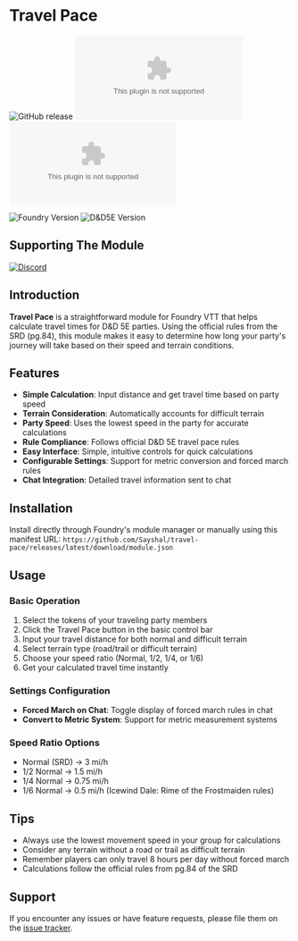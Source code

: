 # Travel Pace

![GitHub release](https://img.shields.io/github/v/release/Sayshal/travel-pace?style=for-the-badge)
![GitHub Downloads (specific asset, all releases)](https://img.shields.io/github/downloads/Sayshal/travel-pace/module.zip?style=for-the-badge&logo=foundryvirtualtabletop&logoColor=white&logoSize=auto&label=Downloads%20(Total)&color=ff144f)
![GitHub Downloads (specific asset, latest release)](https://img.shields.io/github/downloads/Sayshal/travel-pace/latest/module.zip?sort=date&style=for-the-badge&logo=foundryvirtualtabletop&logoColor=white&logoSize=auto&label=Downloads%20(Latest)&color=ff144f)

![Foundry Version](https://img.shields.io/endpoint?url=https%3A%2F%2Ffoundryshields.com%2Fversion%3Fstyle%3Dfor-the-badge%26url%3Dhttps%3A%2F%2Fgithub.com%2FSayshal%2Ftravel-pace%2Freleases%2Flatest%2Fdownload%2Fmodule.json)
![D&D5E Version](https://img.shields.io/endpoint?url=https%3A%2F%2Ffoundryshields.com%2Fsystem%3FnameType%3Dfoundry%26showVersion%3D1%26style%3Dfor-the-badge%26url%3Dhttps%3A%2F%2Fgithub.com%2FSayshal%2Ftravel-pace%2Freleases%2Flatest%2Fdownload%2Fmodule.json)

## Supporting The Module

[![Discord](https://dcbadge.limes.pink/api/server/PzzUwU9gdz)](https://discord.gg/PzzUwU9gdz)

## Introduction

**Travel Pace** is a straightforward module for Foundry VTT that helps calculate travel times for D&D 5E parties. Using the official rules from the SRD (pg.84), this module makes
it easy to determine how long your party's journey will take based on their speed and terrain conditions.

## Features

- **Simple Calculation**: Input distance and get travel time based on party speed
- **Terrain Consideration**: Automatically accounts for difficult terrain
- **Party Speed**: Uses the lowest speed in the party for accurate calculations
- **Rule Compliance**: Follows official D&D 5E travel pace rules
- **Easy Interface**: Simple, intuitive controls for quick calculations
- **Configurable Settings**: Support for metric conversion and forced march rules
- **Chat Integration**: Detailed travel information sent to chat

## Installation

Install directly through Foundry's module manager or manually using this manifest URL:
`https://github.com/Sayshal/travel-pace/releases/latest/download/module.json`

## Usage

### Basic Operation

1. Select the tokens of your traveling party members
2. Click the Travel Pace button in the basic control bar
3. Input your travel distance for both normal and difficult terrain
4. Select terrain type (road/trail or difficult terrain)
5. Choose your speed ratio (Normal, 1/2, 1/4, or 1/6)
6. Get your calculated travel time instantly

### Settings Configuration

- **Forced March on Chat**: Toggle display of forced march rules in chat
- **Convert to Metric System**: Support for metric measurement systems

### Speed Ratio Options

- Normal (SRD) → 3 mi/h
- 1/2 Normal → 1.5 mi/h
- 1/4 Normal → 0.75 mi/h
- 1/6 Normal → 0.5 mi/h (Icewind Dale: Rime of the Frostmaiden rules)

## Tips

- Always use the lowest movement speed in your group for calculations
- Consider any terrain without a road or trail as difficult terrain
- Remember players can only travel 8 hours per day without forced march
- Calculations follow the official rules from pg.84 of the SRD

## Support

If you encounter any issues or have feature requests, please file them on the [issue tracker](https://github.com/Sayshal/travel-pace/issues).
